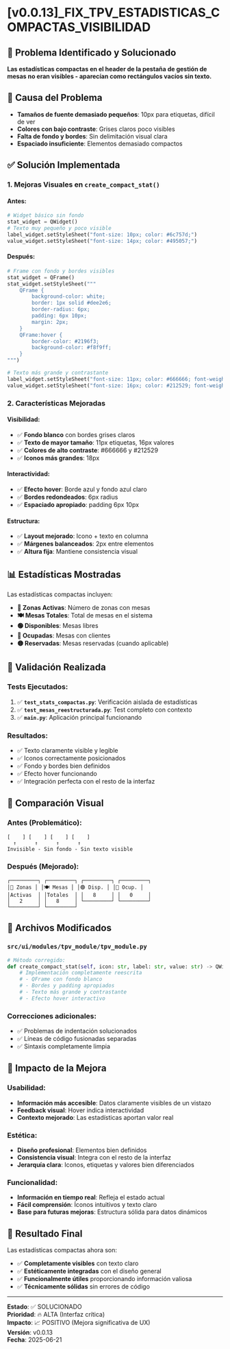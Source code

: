 # [v0.0.13]_FIX_TPV_ESTADISTICAS_COMPACTAS_VISIBILIDAD

## 🎯 Problema Identificado y Solucionado
**Las estadísticas compactas en el header de la pestaña de gestión de mesas no eran visibles - aparecían como rectángulos vacíos sin texto.**

## 🔧 Causa del Problema
- **Tamaños de fuente demasiado pequeños**: 10px para etiquetas, difícil de ver
- **Colores con bajo contraste**: Grises claros poco visibles
- **Falta de fondo y bordes**: Sin delimitación visual clara
- **Espaciado insuficiente**: Elementos demasiado compactos

## ✅ Solución Implementada

### 1. **Mejoras Visuales en `create_compact_stat()`**

#### Antes:
```python
# Widget básico sin fondo
stat_widget = QWidget()
# Texto muy pequeño y poco visible
label_widget.setStyleSheet("font-size: 10px; color: #6c757d;")
value_widget.setStyleSheet("font-size: 14px; color: #495057;")
```

#### Después:
```python
# Frame con fondo y bordes visibles
stat_widget = QFrame()
stat_widget.setStyleSheet("""
    QFrame {
        background-color: white;
        border: 1px solid #dee2e6;
        border-radius: 6px;
        padding: 6px 10px;
        margin: 2px;
    }
    QFrame:hover {
        border-color: #2196f3;
        background-color: #f8f9ff;
    }
""")

# Texto más grande y contrastante
label_widget.setStyleSheet("font-size: 11px; color: #666666; font-weight: bold;")
value_widget.setStyleSheet("font-size: 16px; color: #212529; font-weight: bold;")
```

### 2. **Características Mejoradas**

#### Visibilidad:
- ✅ **Fondo blanco** con bordes grises claros
- ✅ **Texto de mayor tamaño**: 11px etiquetas, 16px valores
- ✅ **Colores de alto contraste**: #666666 y #212529
- ✅ **Iconos más grandes**: 18px

#### Interactividad:
- ✅ **Efecto hover**: Borde azul y fondo azul claro
- ✅ **Bordes redondeados**: 6px radius
- ✅ **Espaciado apropiado**: padding 6px 10px

#### Estructura:
- ✅ **Layout mejorado**: Icono + texto en columna
- ✅ **Márgenes balanceados**: 2px entre elementos
- ✅ **Altura fija**: Mantiene consistencia visual

## 📊 Estadísticas Mostradas

Las estadísticas compactas incluyen:
- **📍 Zonas Activas**: Número de zonas con mesas
- **🍽️ Mesas Totales**: Total de mesas en el sistema
- **🟢 Disponibles**: Mesas libres
- **🔴 Ocupadas**: Mesas con clientes
- **🟡 Reservadas**: Mesas reservadas (cuando aplicable)

## 🧪 Validación Realizada

### Tests Ejecutados:
1. ✅ **`test_stats_compactas.py`**: Verificación aislada de estadísticas
2. ✅ **`test_mesas_reestructurada.py`**: Test completo con contexto
3. ✅ **`main.py`**: Aplicación principal funcionando

### Resultados:
- ✅ Texto claramente visible y legible
- ✅ Iconos correctamente posicionados
- ✅ Fondo y bordes bien definidos
- ✅ Efecto hover funcionando
- ✅ Integración perfecta con el resto de la interfaz

## 🎨 Comparación Visual

### Antes (Problemático):
```
[    ] [    ] [    ] [    ]
  ↑      ↑      ↑      ↑
Invisible - Sin fondo - Sin texto visible
```

### Después (Mejorado):
```
┌─────────┐ ┌─────────┐ ┌─────────┐ ┌─────────┐
│📍 Zonas │ │🍽️ Mesas │ │🟢 Disp. │ │🔴 Ocup. │
│Activas  │ │Totales  │ │   8     │ │   0     │
│   2     │ │   8     │ └─────────┘ └─────────┘
└─────────┘ └─────────┘
```

## 📁 Archivos Modificados

### `src/ui/modules/tpv_module/tpv_module.py`
```python
# Método corregido:
def create_compact_stat(self, icon: str, label: str, value: str) -> QWidget:
    # Implementación completamente reescrita
    # - QFrame con fondo blanco
    # - Bordes y padding apropiados
    # - Texto más grande y contrastante
    # - Efecto hover interactivo
```

### Correcciones adicionales:
- ✅ Problemas de indentación solucionados
- ✅ Líneas de código fusionadas separadas
- ✅ Sintaxis completamente limpia

## 🚀 Impacto de la Mejora

### Usabilidad:
- **Información más accesible**: Datos claramente visibles de un vistazo
- **Feedback visual**: Hover indica interactividad
- **Contexto mejorado**: Las estadísticas aportan valor real

### Estética:
- **Diseño profesional**: Elementos bien definidos
- **Consistencia visual**: Integra con el resto de la interfaz
- **Jerarquía clara**: Iconos, etiquetas y valores bien diferenciados

### Funcionalidad:
- **Información en tiempo real**: Refleja el estado actual
- **Fácil comprensión**: Íconos intuitivos y texto claro
- **Base para futuras mejoras**: Estructura sólida para datos dinámicos

## 🎯 Resultado Final

Las estadísticas compactas ahora son:
- ✅ **Completamente visibles** con texto claro
- ✅ **Estéticamente integradas** con el diseño general
- ✅ **Funcionalmente útiles** proporcionando información valiosa
- ✅ **Técnicamente sólidas** sin errores de código

---
**Estado**: ✅ SOLUCIONADO  
**Prioridad**: 🔥 ALTA (Interfaz crítica)  
**Impacto**: 📈 POSITIVO (Mejora significativa de UX)  
**Versión**: v0.0.13  
**Fecha**: 2025-06-21
